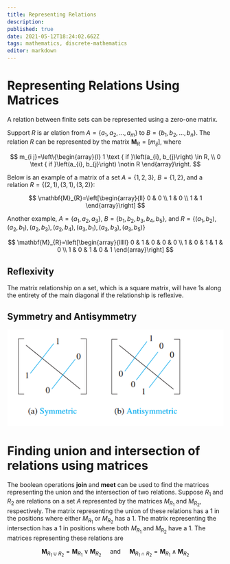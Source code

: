 ```yaml
---
title: Representing Relations
description: 
published: true
date: 2021-05-12T18:24:02.662Z
tags: mathematics, discrete-mathematics
editor: markdown
---
```


# Representing Relations Using Matrices
A relation between finite sets can be represented using a zero-one matrix.

Support $R$ is ar elation from $A=\left\{a_{1}, a_{2}, \ldots, a_{m}\right\}$ to $B=\left\{b_{1}, b_{2}, \ldots, b_{n}\right\}$. The relation $R$ can be represented by the matrix $\mathbf{M}_{R}=\left[m_{i j}\right]$, where 

$$
m_{i j}=\left\{\begin{array}{l}
1 \text { if }\left(a_{i}, b_{j}\right) \in R, \\
0 \text { if }\left(a_{i}, b_{j}\right) \notin R
\end{array}\right.
$$

Below is an example of a matrix of a set $A=\{1,2,3\}$, $B=\{1,2\}$, and a relation $R=\{(2,1),(3,1),(3,2)\}$:

$$
\mathbf{M}_{R}=\left[\begin{array}{ll}
0 & 0 \\
1 & 0 \\
1 & 1
\end{array}\right]
$$

Another example, $A=\left\{a_{1}, a_{2}, a_{3}\right\}$, $B=\left\{b_{1}, b_{2}, b_{3}, b_{4}, b_{5}\right\}$, and $R=\left\{\left(a_{1}, b_{2}\right),\left(a_{2}, b_{1}\right),\left(a_{2}, b_{3}\right),\left(a_{2}, b_{4}\right),\left(a_{3}, b_{1}\right),\left(a_{3}, b_{3}\right),\left(a_{3}, b_{5}\right)\right\}$

$$
\mathbf{M}_{R}=\left[\begin{array}{lllll}
0 & 1 & 0 & 0 & 0 \\
1 & 0 & 1 & 1 & 0 \\
1 & 0 & 1 & 0 & 1
\end{array}\right]
$$

## Reflexivity
The matrix relationship on a set, which is a square matrix, will have $1$s along the entirety of the main diagonal if the relationship is reflexive.

## Symmetry and Antisymmetry
![symmetry_antisymmetry.png](/symmetry_antisymmetry.png)

# Finding union and intersection of relations using matrices
The boolean operations **join** and **meet** can be used to find the matrices representing the union and the intersection of two relations. Suppose $R_1$ and $R_2$ are relations on a set $A$ represented by the matrices $M_{R_1}$ and $M_{R_2}$, respectively. The matrix representing the union of these relations has a $1$ in the positions where either $M_{R_1}$ or $M_{R_2}$ has a $1$. The matrix representing the intersection has a $1$ in positions where both $M_{R_1}$ and $M_{R_2}$ have a $1$. The matrices representing these relations are 

$$
\mathbf{M}_{R_{1} \cup R_{2}}=\mathbf{M}_{R_{1}} \vee \mathbf{M}_{R_{2}} \quad \text { and } \quad \mathbf{M}_{R_{1} \cap R_{2}}=\mathbf{M}_{R_{1}} \wedge \mathbf{M}_{R_{2}}
$$